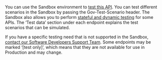 You can use the Sandbox environment to [test this API](/api-documentation/docs/testing).
You can test different scenarios in the Sandbox by passing the Gov-Test-Scenario header.
The Sandbox also allows you to perform [stateful and dynamic testing](/guides/income-tax-mtd-end-to-end-service-guide/documentation/how-to-integrate.html#sandbox-testing) for some APIs.
The ‘Test data’ section under each endpoint explains the test scenarios that can be simulated.

If you have a specific testing need that is not supported in the Sandbox, [contact our Software Developers Support Team](/developer/support).
Some endpoints may be marked ‘[test only]’, which means that they are not available for use in Production and may change.
